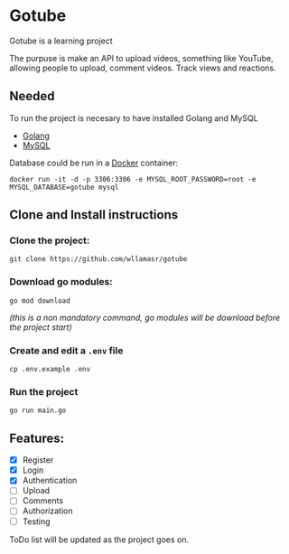 # Gotube

Gotube is a learning project

The purpuse is make an API to upload videos, something like YouTube, allowing people to upload, comment videos. Track views and reactions.

## Needed

To run the project is necesary to have installed Golang and MySQL

- [Golang](https://golang.org)
- [MySQL](https://www.mysql.com/)

Database could be run in a [Docker](https://www.docker.com/) container:

`docker run -it -d -p 3306:3306 -e MYSQL_ROOT_PASSWORD=root -e MYSQL_DATABASE=gotube mysql`

## Clone and Install instructions

### Clone the project:

`git clone https://github.com/wllamasr/gotube`

### Download go modules:

`go mod download`

_(this is a non mandatory command, go modules will be download before the project start)_

### Create and edit a `.env` file

`cp .env.example .env`

### Run the project

`go run main.go`


## Features:

- [X] Register
- [X] Login
- [X] Authentication
- [ ] Upload
- [ ] Comments
- [ ] Authorization
- [ ] Testing

ToDo list will be updated as the project goes on.

